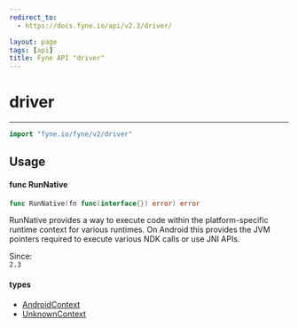 ```yaml
---
redirect_to:
  - https://docs.fyne.io/api/v2.3/driver/

layout: page
tags: [api]
title: Fyne API "driver"
---
```



# driver
---
```go
import "fyne.io/fyne/v2/driver"
```


## Usage

#### func  RunNative

```go
func RunNative(fn func(interface{}) error) error
```
RunNative provides a way to execute code within the platform-specific runtime context for various runtimes. On Android this provides the JVM pointers required to execute various NDK calls or use JNI APIs.


<div class="since">Since: <code>
2.3</code></div>

#### types

 * [AndroidContext](androidcontext.html)
 * [UnknownContext](unknowncontext.html)
